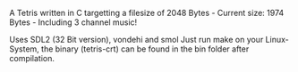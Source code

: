 A Tetris written in C targetting a filesize of 2048 Bytes - Current size: 1974 Bytes - Including 3 channel music!

Uses SDL2 (32 Bit version), vondehi and smol
Just run make on your Linux-System, the binary (tetris-crt) can be found in the bin folder after compilation.
